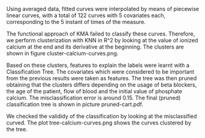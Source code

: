 Using averaged data, fitted curves were interpolated by means of piecewise linear curves, with a total of 122 curves with 5 covariates each, 
corresponding to the 5 instant of times of the measure.

The functional approach of KMA failed to classify these curves. 
Therefore, we perform clusterization with KNN in R^2 by looking at the value of ionized calcium at the end and its derivative at the beginning.
The clusters are shown in figure cluster-calcium-curves.png.

Based on these clusters, features to explain the labels were learnt with a Classification Tree.
The covariates which were considered to be important from the previous results were taken as features.
The tree was then pruned obtaining that the clusters differs depending on the usage of beta blockers,
the age of the patient, flow of blood and the initial value of phosphate calcium.
The misclassification error is around 0.15.
The final (pruned) classification tree is shown in picture pruned-cart.pdf.

We checked the valididy of the classification by looking at the misclassified curved. 
The plot tree-calcium-curves.png shows the curves clustered by the tree.

